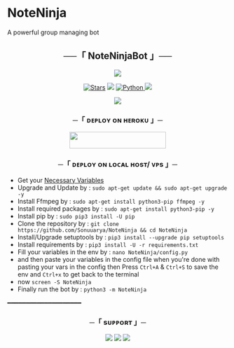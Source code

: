 # NoteNinja
A powerful group managing bot

<h2 align="center">
    ──「 NoteNinjaBot 」──
</h2>

<p align="center">
  <img src="https://graph.org/file/4a48711af2345b23d4513.jpg">
</p>

<p align="center">
<a href="https://github.com/Sonuuarya/NoteNinja/stargazers"><img src="https://img.shields.io/github/stars/Sonuuarya/NoteNinja?color=black&logo=github&logoColor=black&style=for-the-badge" alt="Stars" /></a>
<a href="https://github.com/Sonuuarya/NoteNinja/network/members"> <img src="https://img.shields.io/github/forks/Sonuuarya/NoteNinja?color=black&logo=github&logoColor=black&style=for-the-badge" /></a>
<a href="https://www.python.org/"> <img src="https://img.shields.io/badge/Written%20in-Python-orange?style=for-the-badge&logo=python" alt="Python" /> </a>
<a href="https://github.com/Sonuuarya/NoteNinja/commits/Sonuuarya"> <img src="https://img.shields.io/github/last-commit/Sonuuarya/NoteNinja?color=blue&logo=github&logoColor=green&style=for-the-badge" /></a>
</p>

<p align="center">
  <img src="https://telegra.ph/file/36be820a8775f0bfc773e.jpg">
</p>

<h3 align="center">
    ─「 ᴅᴇᴩʟᴏʏ ᴏɴ ʜᴇʀᴏᴋᴜ 」─
</h3>

<p align="center"><a href="https://dashboard.heroku.com/new?template=https://github.com/Sonuuarya/NoteNinja"> <img src="https://img.shields.io/badge/Deploy%20On%20Heroku-black?style=for-the-badge&logo=heroku" width="220" height="38.45"/></a></p>

<h3 align="center">
    ─「 ᴅᴇᴩʟᴏʏ ᴏɴ ʟᴏᴄᴀʟ ʜᴏsᴛ/ ᴠᴘs 」─
</h3>

- Get your [Necessary Variables](https://github.com/Sonuuarya/NoteNinja/blob/master/sample.env)
- Upgrade and Update by :
`sudo apt-get update && sudo apt-get upgrade -y`
- Install Ffmpeg by :
`sudo apt-get install python3-pip ffmpeg -y`
- Install required packages by :
`sudo apt-get install python3-pip -y`
- Install pip by :
`sudo pip3 install -U pip`
- Clone the repository by :
`git clone https://github.com/Sonuuarya/NoteNinja && cd NoteNinja`
- Install/Upgrade setuptools by : 
`pip3 install --upgrade pip setuptools`
- Install requirements by :
`pip3 install -U -r requirements.txt`
- Fill your variables in the env by :
  `nano NoteNinja/config.py`<br>
- and then paste your variables in the config file
when you're done with pasting your vars in the config then 
Press `Ctrl+A` & `Ctrl+S` to save the env and `Ctrl+x` to get back to the terminal  
- now `screen -S NoteNinja`
- Finally run the bot by :
  `python3 -m NoteNinja`
  
━━━━━━━━━━━━━━━━━━━━

<h3 align="center">
    ─「 sᴜᴩᴩᴏʀᴛ 」─
</h3>

<p align="center">
<a href="https://telegram.me/Sonuuarya"><img src="https://img.shields.io/badge/-Support%20Dev-blue.svg?style=for-the-badge&logo=Telegram"></a>
<a href="https://telegram.me/NoteNinjaSupport"><img src="https://img.shields.io/badge/-Support%20Group-blue.svg?style=for-the-badge&logo=Telegram"></a>
<a href="https://telegram.me/TeamNoteNinja"><img src="https://img.shields.io/badge/-Support%20Channel-blue.svg?style=for-the-badge&logo=Telegram"></a>
</p>

